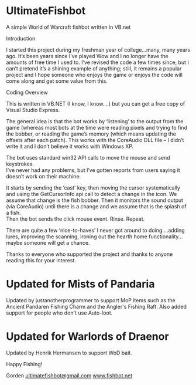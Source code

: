 UltimateFishbot
===============

A simple World of Warcraft fishbot written in VB.net

Introduction

I started this project during my freshman year of college…many, many years ago.
It’s been years since I’ve played Wow and I no longer have the amounts of free
time I used to.  I’ve revised the code a few times since, but I can’t pretend 
it’s a shining example of anything; still, it remains a popular project and I 
hope someone who enjoys the game or enjoys the code will come along and get 
some value from this.

Coding Overview

This is written in VB.NET (I know, I know….) but you can get a free copy of 
Visual Studio Express.

The general idea is that the bot works by ‘listening’ to the output from the
game (whereas most bots at the time were reading pixels and trying to find the 
bobber, or reading the game’s memory (which means updating the offsets after 
each patch).  This works with the CoreAudio DLL file – I didn’t write it and 
I don’t believe it works with Windows XP.

The bot uses standard win32 API calls to move the mouse and send keystrokes.  
I’ve never had any problems, but I’ve gotten reports from users saying it 
doesn’t work on their machine.  

It starts by sending the ‘cast’ key, then moving the cursor systematically and 
using the GetCursorInfo api call to detect a change in the icon.  We assume 
that change is the fish bobber.  Then it monitors the sound output (via 
CoreAudio) until there is a change and we assume that is the splash of a fish.  
Then the bot sends the click mouse event.  Rinse.  Repeat.

There are quite a few ‘nice-to-haves’ I never got around to doing….adding 
lures, improving the scanning, ironing out the hearth home functionality…
maybe someone will get a chance.

Thanks to everyone who supported the project and thanks to anyone reading this
for your interest.

Updated for Mists of Pandaria
=============================

Updated by justanotherprogrammer to support MoP items such as the Ancient
Pandaren Fishing Charm and the Angler's Fishing Raft.  Also added support for
people who don't use Auto-loot.

Updated for Warlords of Draenor
===============================

Updated by Henrik Hermansen to support WoD bait.

Happy Fishing!

Gorden
ultimatefishbot@gmail.com
www.fishbot.net